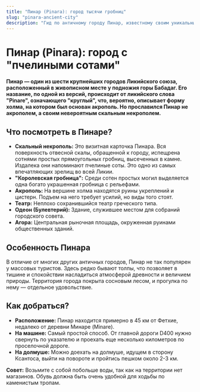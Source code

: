 ```yaml
---
title: "Пинар (Pinara): город тысячи гробниц"
slug: "pinara-ancient-city"
description: "Гид по античному городу Пинар, известному своим уникальным скальным некрополем, напоминающим пчелиные соты. Исследуйте театр, агору и гробницы одного из самых необычных городов Ликии."
---
```


# Пинар (Pinara): город с "пчелиными сотами"

**Пинар — один из шести крупнейших городов Ликийского союза, расположенный в живописном месте у подножия горы Бабадаг. Его название, по одной из версий, происходит от ликийского слова "Pinare", означающего "круглый", что, вероятно, описывает форму холма, на котором был основан акрополь. Но прославился Пинар не акрополем, а своим невероятным скальным некрополем.**

## Что посмотреть в Пинаре?

-   **Скальный некрополь:** Это визитная карточка Пинара. Вся поверхность отвесной скалы, обращенной к городу, испещрена сотнями простых прямоугольных гробниц, высеченных в камне. Издалека они напоминают пчелиные соты. Это одно из самых впечатляющих зрелищ во всей Ликии.
-   **"Королевская гробница":** Среди сотен простых могил выделяется одна богато украшенная гробница с рельефами.
-   **Акрополь:** На вершине холма находятся руины укреплений и цистерн. Подъем на него требует усилий, но виды того стоят.
-   **Театр:** Неплохо сохранившийся театр греческого типа.
-   **Одеон (Булевтерий):** Здание, служившее местом для собраний городского совета.
-   **Агора:** Центральная рыночная площадь, окруженная руинами общественных зданий.

## Особенность Пинара

В отличие от многих других античных городов, Пинар не так популярен у массовых туристов. Здесь редко бывают толпы, что позволяет в тишине и спокойствии насладиться атмосферой древности и величием природы. Территория города покрыта сосновым лесом, и прогулка по нему — отдельное удовольствие.

## Как добраться?

-   **Расположение:** Пинар находится примерно в 45 км от Фетхие, недалеко от деревни Минаре (Minare).
-   **На машине:** Самый простой способ. От главной дороги D400 нужно свернуть по указателю и проехать еще несколько километров по проселочной дороге.
-   **На долмуше:** Можно доехать на долмуше, идущем в сторону Ксантоса, выйти на повороте и пройтись пешком около 2-3 км.

**Совет:** Возьмите с собой побольше воды, так как на территории нет магазинов. Обувь должна быть очень удобной для ходьбы по каменистым тропам. 